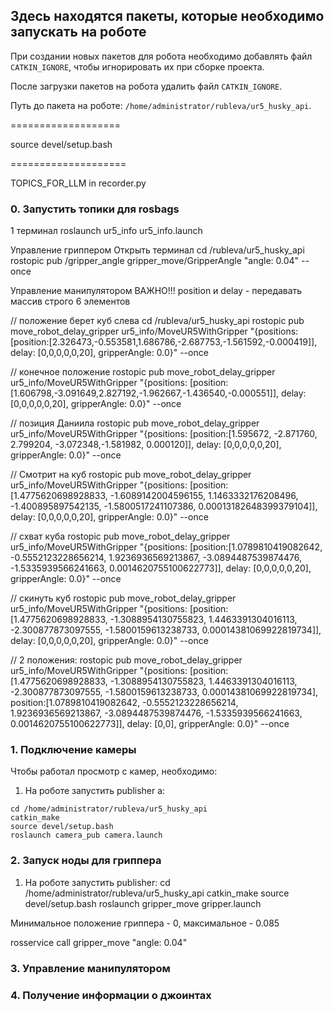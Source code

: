 ## Здесь находятся пакеты, которые необходимо запускать на роботе

При создании новых пакетов для робота необходимо добавлять файл <code>CATKIN_IGNORE</code>, чтобы игнорировать их при сборке проекта.

После загрузки пакетов на робота удалить файл <code>CATKIN_IGNORE</code>.

Путь до пакета на роботе: <code>/home/administrator/rubleva/ur5_husky_api</code>.


===================


source devel/setup.bash

====================

TOPICS_FOR_LLM in recorder.py


### 0. Запустить топики для rosbags

1 терминал
roslaunch ur5_info ur5_info.launch


Управление гриппером
Открыть терминал
cd /rubleva/ur5_husky_api
rostopic pub /gripper_angle gripper_move/GripperAngle "angle: 0.04" --once


Управление манипулятором
ВАЖНО!!!
position и delay - передавать массив строго 6 элементов


// положение берет куб слева
cd /rubleva/ur5_husky_api
rostopic pub move_robot_delay_gripper ur5_info/MoveUR5WithGripper "{positions: [position:[2.326473,-0.553581,1.686786,-2.687753,-1.561592,-0.000419]], delay: [0,0,0,0,0,20], gripperAngle: 0.0}" --once


// конечное положение
rostopic pub move_robot_delay_gripper ur5_info/MoveUR5WithGripper "{positions: [position:[1.606798,-3.091649,2.827192,-1.962667,-1.436540,-0.000551]], delay: [0,0,0,0,0,20], gripperAngle: 0.0}" --once

// позиция Даниила
rostopic pub move_robot_delay_gripper ur5_info/MoveUR5WithGripper "{positions: [position:[1.595672, -2.871760, 2.799204, -3.072348,-1.581982, 0.000120]], delay: [0,0,0,0,0,20], gripperAngle: 0.0}" --once


// Смотрит на куб
rostopic pub move_robot_delay_gripper ur5_info/MoveUR5WithGripper "{positions: [position:[1.4775620698928833, -1.6089142004596155, 1.1463332176208496, -1.400895897542135, -1.5800517241107386, 0.00013182648399379104]], delay: [0,0,0,0,0,20], gripperAngle: 0.0}" --once



// схват куба 
rostopic pub move_robot_delay_gripper ur5_info/MoveUR5WithGripper "{positions: [position:[1.0789810419082642, -0.5552123228656214, 1.9236936569213867, -3.0894487539874476, -1.5335939566241663, 0.0014620755100622773]], delay: [0,0,0,0,0,20], gripperAngle: 0.0}" --once


// скинуть куб
rostopic pub move_robot_delay_gripper ur5_info/MoveUR5WithGripper "{positions: [position:[1.4775620698928833, -1.3088954130755823, 1.4463391304016113, -2.300877873097555, -1.5800159613238733, 0.00014381069922819734]], delay: [0,0,0,0,0,20], gripperAngle: 0.0}" --once

// 2 положения:
rostopic pub move_robot_delay_gripper ur5_info/MoveUR5WithGripper "{positions: [position:[1.4775620698928833, -1.3088954130755823, 1.4463391304016113, -2.300877873097555, -1.5800159613238733, 0.00014381069922819734], position:[1.0789810419082642, -0.5552123228656214, 1.9236936569213867, -3.0894487539874476, -1.5335939566241663, 0.0014620755100622773]], delay: [0,0], gripperAngle: 0.0}" --once






### 1. Подключение камеры

Чтобы работал просмотр с камер, необходимо:

1) На роботе запустить publisher а:
<pre><code>cd /home/administrator/rubleva/ur5_husky_api
catkin_make
source devel/setup.bash
roslaunch camera_pub camera.launch</code></pre>




### 2. Запуск ноды для гриппера

1) На роботе запустить publisher:
cd /home/administrator/rubleva/ur5_husky_api
catkin_make
source devel/setup.bash
roslaunch gripper_move gripper.launch

Минимальное положение гриппера - 0, максимальное - 0.085

rosservice call gripper_move "angle: 0.04"


### 3. Управление манипулятором






### 4. Получение информации о джоинтах



